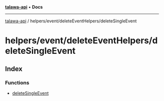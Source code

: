 [**talawa-api**](../../../../README.md) • **Docs**

***

[talawa-api](../../../../modules.md) / helpers/event/deleteEventHelpers/deleteSingleEvent

# helpers/event/deleteEventHelpers/deleteSingleEvent

## Index

### Functions

- [deleteSingleEvent](functions/deleteSingleEvent.md)
